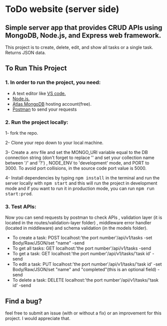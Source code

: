 # ToDo website (server side)
## Simple server app that provides CRUD APIs using MongoDB, Node.js, and Express web framework.

This project is to create, delete, edit, and show all tasks or a single task. Returns JSON data.

## To Run This Project

### 1. In order to run the project, you need:
- A text editor like <a href="https://code.visualstudio.com/">VS code.</a>
- <a href="https://nodejs.org/en">Node.js.</a>
- <a href="https://www.mongodb.com/atlas/database">Atlas MongoDB</a> hosting account(free).
- <a href="https://www.postman.com/">Postman</a> to send your requests


### 2. Run the project locally:

1- fork the repo.

2- Clone your repo down to your local machine.

3- Create a .env file and set the MONGO_URI variable equal to the DB connection string
(don't forget to replace '<password>' and set your collection name between '/' and '?')
, NODE_ENV to 'development' mode, and PORT to 3000. To avoid port collisions,
 in the source code port value is 5000.

4- Install dependencies by typing <kbd>npm install</kbd> in the terminal
 and run the server locally with <kbd>npm start</kbd> and this will run
 the project in development mode and if you want to run it in production mode, you can
 run <kbd>npm run start:prod</kbd>.


### 3. Test APIs:
Now you can send requests by postman to check APIs
, validation layer (it is located in the routes/validation-layer folder)
, middleware error handler (located in middleware)
and schema validation (in the models folder).

- To create a task: POST localhost:'the port number'/api/v1/tasks -set Body/Raw/JSON/set "name" -send
- To get all tasks: GET localhost:'the port number'/api/v1/tasks -send
- To get a task: GET localhost:'the port number'/api/v1/tasks/'task id' -send
- To edit a task: PUT localhost:'the port number'/api/v1/tasks/'task id' -set Body/Raw/JSON/set "name" 
  and "completed"(this is an optional field) -send
- To delete a task: DELETE localhost:'the port number'/api/v1/tasks/'task id' -send

## Find a bug?
feel free to submit an issue (with or without a fix) or an improvement for this project. I would appreciate that.


